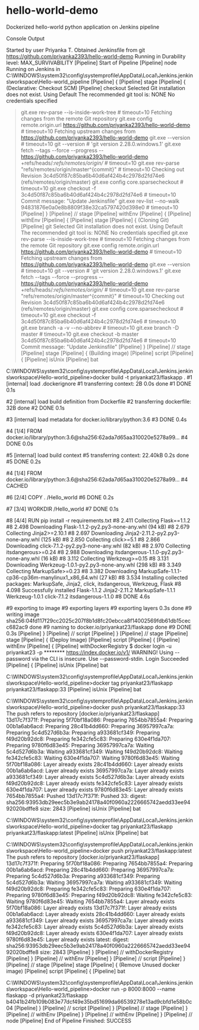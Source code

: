 # hello-world-demo
Dockerized hello-world python application on Jenkins pipeline

Console Output

Started by user Priyanka T. 
Obtained Jenkinsfile from git https://github.com/priyanka2393/hello-world-demo
Running in Durability level: MAX_SURVIVABILITY
[Pipeline] Start of Pipeline
[Pipeline] node
Running on Jenkins in C:\WINDOWS\system32\config\systemprofile\AppData\Local\Jenkins\.jenkins\workspace\Hello-world_pipeline
[Pipeline] {
[Pipeline] stage
[Pipeline] { (Declarative: Checkout SCM)
[Pipeline] checkout
Selected Git installation does not exist. Using Default
The recommended git tool is: NONE
No credentials specified
 > git.exe rev-parse --is-inside-work-tree # timeout=10
Fetching changes from the remote Git repository
 > git.exe config remote.origin.url https://github.com/priyanka2393/hello-world-demo # timeout=10
Fetching upstream changes from https://github.com/priyanka2393/hello-world-demo
 > git.exe --version # timeout=10
 > git --version # 'git version 2.28.0.windows.1'
 > git.exe fetch --tags --force --progress -- https://github.com/priyanka2393/hello-world-demo +refs/heads/*:refs/remotes/origin/* # timeout=10
 > git.exe rev-parse "refs/remotes/origin/master^{commit}" # timeout=10
Checking out Revision 3c4d50f87c85ba6b40d6af424b4c2978d2fd74e6 (refs/remotes/origin/master)
 > git.exe config core.sparsecheckout # timeout=10
 > git.exe checkout -f 3c4d50f87c85ba6b40d6af424b4c2978d2fd74e6 # timeout=10
Commit message: "Update Jenkinsfile"
 > git.exe rev-list --no-walk 94831876e0a0e8b8809f38e32ca5797420d398e0 # timeout=10
[Pipeline] }
[Pipeline] // stage
[Pipeline] withEnv
[Pipeline] {
[Pipeline] withEnv
[Pipeline] {
[Pipeline] stage
[Pipeline] { (Cloning Git)
[Pipeline] git
Selected Git installation does not exist. Using Default
The recommended git tool is: NONE
No credentials specified
 > git.exe rev-parse --is-inside-work-tree # timeout=10
Fetching changes from the remote Git repository
 > git.exe config remote.origin.url https://github.com/priyanka2393/hello-world-demo # timeout=10
Fetching upstream changes from https://github.com/priyanka2393/hello-world-demo
 > git.exe --version # timeout=10
 > git --version # 'git version 2.28.0.windows.1'
 > git.exe fetch --tags --force --progress -- https://github.com/priyanka2393/hello-world-demo +refs/heads/*:refs/remotes/origin/* # timeout=10
 > git.exe rev-parse "refs/remotes/origin/master^{commit}" # timeout=10
Checking out Revision 3c4d50f87c85ba6b40d6af424b4c2978d2fd74e6 (refs/remotes/origin/master)
 > git.exe config core.sparsecheckout # timeout=10
 > git.exe checkout -f 3c4d50f87c85ba6b40d6af424b4c2978d2fd74e6 # timeout=10
 > git.exe branch -a -v --no-abbrev # timeout=10
 > git.exe branch -D master # timeout=10
 > git.exe checkout -b master 3c4d50f87c85ba6b40d6af424b4c2978d2fd74e6 # timeout=10
Commit message: "Update Jenkinsfile"
[Pipeline] }
[Pipeline] // stage
[Pipeline] stage
[Pipeline] { (Building image)
[Pipeline] script
[Pipeline] {
[Pipeline] isUnix
[Pipeline] bat

C:\WINDOWS\system32\config\systemprofile\AppData\Local\Jenkins\.jenkins\workspace\Hello-world_pipeline>docker build -t priyankat23/flaskapp . 
#1 [internal] load .dockerignore
#1 transferring context: 2B 0.0s done
#1 DONE 0.1s

#2 [internal] load build definition from Dockerfile
#2 transferring dockerfile: 32B done
#2 DONE 0.1s

#3 [internal] load metadata for docker.io/library/python:3.6
#3 DONE 0.4s

#4 [1/4] FROM docker.io/library/python:3.6@sha256:62ada7d65aa310020e5278a99...
#4 DONE 0.0s

#5 [internal] load build context
#5 transferring context: 22.40kB 0.2s done
#5 DONE 0.2s

#4 [1/4] FROM docker.io/library/python:3.6@sha256:62ada7d65aa310020e5278a99...
#4 CACHED

#6 [2/4] COPY .  /Hello_world
#6 DONE 0.2s

#7 [3/4] WORKDIR /Hello_world
#7 DONE 0.1s

#8 [4/4] RUN pip install -r requirements.txt
#8 2.411 Collecting Flask==1.1.2
#8 2.498   Downloading Flask-1.1.2-py2.py3-none-any.whl (94 kB)
#8 2.679 Collecting Jinja2>=2.10.1
#8 2.697   Downloading Jinja2-2.11.2-py2.py3-none-any.whl (125 kB)
#8 2.850 Collecting click>=5.1
#8 2.866   Downloading click-7.1.2-py2.py3-none-any.whl (82 kB)
#8 2.970 Collecting itsdangerous>=0.24
#8 2.988   Downloading itsdangerous-1.1.0-py2.py3-none-any.whl (16 kB)
#8 3.112 Collecting Werkzeug>=0.15
#8 3.131   Downloading Werkzeug-1.0.1-py2.py3-none-any.whl (298 kB)
#8 3.349 Collecting MarkupSafe>=0.23
#8 3.382   Downloading MarkupSafe-1.1.1-cp36-cp36m-manylinux1_x86_64.whl (27 kB)
#8 3.534 Installing collected packages: MarkupSafe, Jinja2, click, itsdangerous, Werkzeug, Flask
#8 4.098 Successfully installed Flask-1.1.2 Jinja2-2.11.2 MarkupSafe-1.1.1 Werkzeug-1.0.1 click-7.1.2 itsdangerous-1.1.0
#8 DONE 4.6s

#9 exporting to image
#9 exporting layers
#9 exporting layers 0.3s done
#9 writing image sha256:04fd117f29cc2025c207f8b1d8fc20ebcca8f14002569fdb61db15cecc682ac9 done
#9 naming to docker.io/priyankat23/flaskapp done
#9 DONE 0.3s
[Pipeline] }
[Pipeline] // script
[Pipeline] }
[Pipeline] // stage
[Pipeline] stage
[Pipeline] { (Deploy Image)
[Pipeline] script
[Pipeline] {
[Pipeline] withEnv
[Pipeline] {
[Pipeline] withDockerRegistry
$ docker login -u priyankat23 -p ******** https://index.docker.io/v1/
WARNING! Using --password via the CLI is insecure. Use --password-stdin.
Login Succeeded
[Pipeline] {
[Pipeline] isUnix
[Pipeline] bat

C:\WINDOWS\system32\config\systemprofile\AppData\Local\Jenkins\.jenkins\workspace\Hello-world_pipeline>docker tag priyankat23/flaskapp priyankat23/flaskapp:33 
[Pipeline] isUnix
[Pipeline] bat

C:\WINDOWS\system32\config\systemprofile\AppData\Local\Jenkins\.jenkins\workspace\Hello-world_pipeline>docker push priyankat23/flaskapp:33 
The push refers to repository [docker.io/priyankat23/flaskapp]
13d17c7f371f: Preparing
5f70bf18a086: Preparing
7654bb7855a4: Preparing
00b1a6ab6acd: Preparing
28c41b4dd660: Preparing
36957997ca7a: Preparing
5c4d527d6b3a: Preparing
a933681cf349: Preparing
f49d20b92dc8: Preparing
fe342cfe5c83: Preparing
630e4f1da707: Preparing
9780f6d83e45: Preparing
36957997ca7a: Waiting
5c4d527d6b3a: Waiting
a933681cf349: Waiting
f49d20b92dc8: Waiting
fe342cfe5c83: Waiting
630e4f1da707: Waiting
9780f6d83e45: Waiting
5f70bf18a086: Layer already exists
28c41b4dd660: Layer already exists
00b1a6ab6acd: Layer already exists
36957997ca7a: Layer already exists
a933681cf349: Layer already exists
5c4d527d6b3a: Layer already exists
f49d20b92dc8: Layer already exists
fe342cfe5c83: Layer already exists
630e4f1da707: Layer already exists
9780f6d83e45: Layer already exists
7654bb7855a4: Pushed
13d17c7f371f: Pushed
33: digest: sha256:93953db29eec5b3e9ab24178a40f0960a2226665742aedd33ee9492020bdffe8 size: 2843
[Pipeline] isUnix
[Pipeline] bat

C:\WINDOWS\system32\config\systemprofile\AppData\Local\Jenkins\.jenkins\workspace\Hello-world_pipeline>docker tag priyankat23/flaskapp priyankat23/flaskapp:latest 
[Pipeline] isUnix
[Pipeline] bat

C:\WINDOWS\system32\config\systemprofile\AppData\Local\Jenkins\.jenkins\workspace\Hello-world_pipeline>docker push priyankat23/flaskapp:latest 
The push refers to repository [docker.io/priyankat23/flaskapp]
13d17c7f371f: Preparing
5f70bf18a086: Preparing
7654bb7855a4: Preparing
00b1a6ab6acd: Preparing
28c41b4dd660: Preparing
36957997ca7a: Preparing
5c4d527d6b3a: Preparing
a933681cf349: Preparing
5c4d527d6b3a: Waiting
36957997ca7a: Waiting
a933681cf349: Waiting
f49d20b92dc8: Preparing
fe342cfe5c83: Preparing
630e4f1da707: Preparing
9780f6d83e45: Preparing
f49d20b92dc8: Waiting
fe342cfe5c83: Waiting
9780f6d83e45: Waiting
7654bb7855a4: Layer already exists
5f70bf18a086: Layer already exists
13d17c7f371f: Layer already exists
00b1a6ab6acd: Layer already exists
28c41b4dd660: Layer already exists
a933681cf349: Layer already exists
36957997ca7a: Layer already exists
fe342cfe5c83: Layer already exists
5c4d527d6b3a: Layer already exists
f49d20b92dc8: Layer already exists
630e4f1da707: Layer already exists
9780f6d83e45: Layer already exists
latest: digest: sha256:93953db29eec5b3e9ab24178a40f0960a2226665742aedd33ee9492020bdffe8 size: 2843
[Pipeline] }
[Pipeline] // withDockerRegistry
[Pipeline] }
[Pipeline] // withEnv
[Pipeline] }
[Pipeline] // script
[Pipeline] }
[Pipeline] // stage
[Pipeline] stage
[Pipeline] { (Remove Unused docker image)
[Pipeline] script
[Pipeline] {
[Pipeline] bat

C:\WINDOWS\system32\config\systemprofile\AppData\Local\Jenkins\.jenkins\workspace\Hello-world_pipeline>docker run -p 8000:8000 --name flaskapp -d priyankat23/flaskapp 
b4041b24fb109b083e77dcf49e35bd51699da66539278e13ad9cbfd1e58b0c04
[Pipeline] }
[Pipeline] // script
[Pipeline] }
[Pipeline] // stage
[Pipeline] }
[Pipeline] // withEnv
[Pipeline] }
[Pipeline] // withEnv
[Pipeline] }
[Pipeline] // node
[Pipeline] End of Pipeline
Finished: SUCCESS
